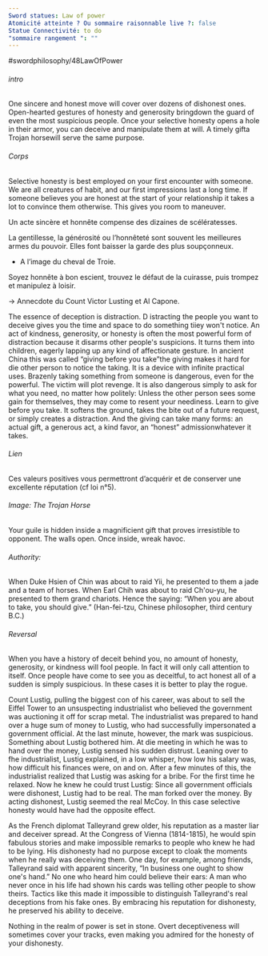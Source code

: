 ```yaml
---
Sword statues: Law of power
Atomicité atteinte ? Ou sommaire raisonnable live ?: false
Statue Connectivité: to do
"sommaire rangement ": ""
---
```


#swordphilosophy/48LawOfPower 

###### intro
One sincere and honest move will cover over dozens of dishonest ones. Open-hearted gestures of honesty and generosity bringdown the guard of even the most suspicious people. Once your selective honesty opens a hole in their armor, you can deceive and manipulate them at will. A timely gifta Trojan horsewill serve the same purpose.

###### Corps
Selective honesty is best employed on your first encounter with someone. We are all creatures of habit, and our first impressions last a long time. If someone believes you are honest at the start of your relationship it takes a lot to convince them otherwise. This gives you room to maneuver.

Un acte sincère et honnête compense des dizaines de scélératesses.

La gentillesse, la générosité ou l’honnêteté sont souvent les meilleures armes du pouvoir. Elles font baisser la garde des plus soupçonneux.
- A l’image du cheval de Troie.

Soyez honnête à bon escient, trouvez le défaut de la cuirasse, puis trompez et manipulez à loisir.

-> Annecdote du Count Victor Lusting et Al Capone.


The essence of deception is distraction. D
istracting the people you want to deceive gives you the time and space to do something tiiey won't notice. An act of kindness, generosity, or honesty is often the most powerful form of distraction because it disarms other people's suspicions. It turns them into children, eagerly lapping up any kind of affectionate gesture.
In ancient China this was called “giving before you take”the giving makes it hard for die other person to notice the taking. It is a device with infinite practical uses. Brazenly taking something from someone is dangerous, even for the powerful. The victim will plot revenge. It is also dangerous simply to ask for what you need, no matter how politely: Unless the other person sees some gain for themselves, they may come to resent your neediness. Learn to give before you take. It softens the ground, takes the bite out of a future request, or simply creates a distraction. And the giving can take many forms: an actual gift, a generous act, a kind favor, an “honest” admissionwhatever it takes.


###### Lien
Ces valeurs positives vous permettront d’acquérir et de conserver une excellente réputation (cf loi n°5).

###### Image: The Trojan Horse
Your guile is hidden inside a magnificient gift that proves irresistible to opponent. The walls open. 
Once inside, wreak havoc.


###### Authority: 
When Duke Hsien of Chin was about to raid Yii, he presented to them a jade and a team of horses. When Earl Chih was about to raid Ch'ou-yu, he presented to them grand chariots. Hence the saying: “When you are about to take, you should give.” 
(Han-fei-tzu, Chinese philosopher, third century B.C.)

###### Reversal
When you have a history of deceit behind you, no amount of honesty, generosity, or kindness will fool people. In fact it will only call attention to itself. Once people have come to see you as deceitful, to act honest all of a sudden is simply suspicious. In these cases it is better to play the rogue.

Count Lustig, pulling the biggest con of his career, was about to sell the Eiffel Tower to an unsuspecting industrialist who believed the government was auctioning it off for scrap metal. The industrialist was prepared to hand over a huge sum of money to Lustig, who had successfully impersonated a government official. At the last minute, however, the mark was suspicious. Something about Lustig bothered him. At die meeting in which he was to hand over the money, Lustig sensed his sudden distrust.
Leaning over to fhe industrialist, Lustig explained, in a low whisper, how low his salary was, how difficult his finances were, on and on. After a few minutes of this, the industrialist realized that Lustig was asking for a bribe. For the first time he relaxed. Now he knew he could trust Lustig: Since all government officials were dishonest, Lustig had to be real. The man forked over the money. By acting dishonest, Lustig seemed the real McCoy. In this case selective honesty would have had the opposite effect.

As the French diplomat Talleyrand grew older, his reputation as a master liar and deceiver spread. At the Congress of Vienna (1814-1815), he would spin fabulous stories and make impossible remarks to people who knew he had to be lying. His dishonesty had no purpose except to cloak the moments when he really was deceiving them. One day, for example, among friends, Talleyrand said with apparent sincerity, “In business one ought to show one's hand.” No one who heard him could believe their ears: A man who never once in his life had shown his cards was telling other people to show theirs. Tactics like this made it impossible to distinguish Talleyrand's real deceptions from his fake ones. By embracing his reputation for dishonesty, he preserved his ability to deceive.

Nothing in the realm of power is set in stone. Overt deceptiveness will sometimes cover your tracks, even making you admired for the honesty of your dishonesty.

